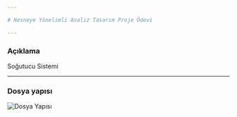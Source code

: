 ```yaml
---

# Nesneye Yönelimli Analiz Tasarım Proje Ödevi

---
```


### Açıklama
Soğutucu Sistemi

---

### Dosya yapısı

![Dosya Yapısı]("/ss/fileTree.png.png")

